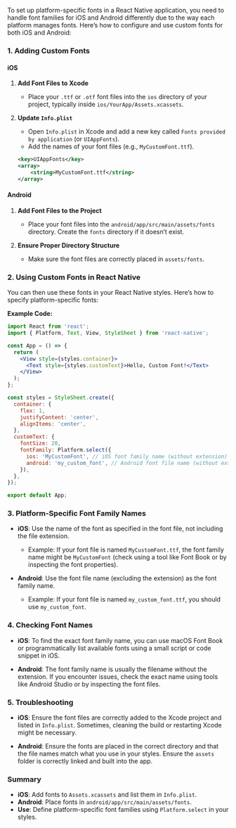 To set up platform-specific fonts in a React Native application, you need to handle font families for iOS and Android differently due to the way each platform manages fonts. Here’s how to configure and use custom fonts for both iOS and Android:

### 1. **Adding Custom Fonts**

#### **iOS**

1. **Add Font Files to Xcode**
   - Place your `.ttf` or `.otf` font files into the `ios` directory of your project, typically inside `ios/YourApp/Assets.xcassets`.

2. **Update `Info.plist`**
   - Open `Info.plist` in Xcode and add a new key called `Fonts provided by application` (or `UIAppFonts`).
   - Add the names of your font files (e.g., `MyCustomFont.ttf`).

   ```xml
   <key>UIAppFonts</key>
   <array>
       <string>MyCustomFont.ttf</string>
   </array>
   ```

#### **Android**

1. **Add Font Files to the Project**
   - Place your font files into the `android/app/src/main/assets/fonts` directory. Create the `fonts` directory if it doesn’t exist.

2. **Ensure Proper Directory Structure**
   - Make sure the font files are correctly placed in `assets/fonts`.

### 2. **Using Custom Fonts in React Native**

You can then use these fonts in your React Native styles. Here’s how to specify platform-specific fonts:

**Example Code:**

```jsx
import React from 'react';
import { Platform, Text, View, StyleSheet } from 'react-native';

const App = () => {
  return (
    <View style={styles.container}>
      <Text style={styles.customText}>Hello, Custom Font!</Text>
    </View>
  );
};

const styles = StyleSheet.create({
  container: {
    flex: 1,
    justifyContent: 'center',
    alignItems: 'center',
  },
  customText: {
    fontSize: 20,
    fontFamily: Platform.select({
      ios: 'MyCustomFont', // iOS font family name (without extension)
      android: 'my_custom_font', // Android font file name (without extension)
    }),
  },
});

export default App;
```

### 3. **Platform-Specific Font Family Names**

- **iOS**: Use the name of the font as specified in the font file, not including the file extension.
  - Example: If your font file is named `MyCustomFont.ttf`, the font family name might be `MyCustomFont` (check using a tool like Font Book or by inspecting the font properties).

- **Android**: Use the font file name (excluding the extension) as the font family name.
  - Example: If your font file is named `my_custom_font.ttf`, you should use `my_custom_font`.

### 4. **Checking Font Names**

- **iOS**: To find the exact font family name, you can use macOS Font Book or programmatically list available fonts using a small script or code snippet in iOS.

- **Android**: The font family name is usually the filename without the extension. If you encounter issues, check the exact name using tools like Android Studio or by inspecting the font files.

### 5. **Troubleshooting**

- **iOS**: Ensure the font files are correctly added to the Xcode project and listed in `Info.plist`. Sometimes, cleaning the build or restarting Xcode might be necessary.
  
- **Android**: Ensure the fonts are placed in the correct directory and that the file names match what you use in your styles. Ensure the `assets` folder is correctly linked and built into the app.

### Summary

- **iOS**: Add fonts to `Assets.xcassets` and list them in `Info.plist`.
- **Android**: Place fonts in `android/app/src/main/assets/fonts`.
- **Use**: Define platform-specific font families using `Platform.select` in your styles.

